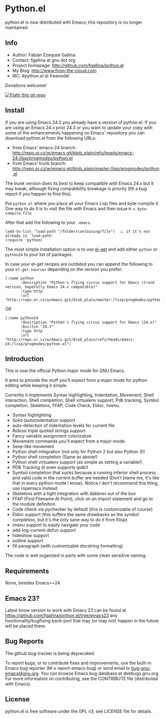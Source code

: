 # Python.el

python.el is now distributed with Emacs; this repository is no longer
maintained.

## Info

+ Author: Fabián Ezequiel Gallina
+ Contact: fgallina at gnu dot org
+ Project homepage: http://github.com/fgallina/python.el
+ My Blog: http://www.from-the-cloud.com
+ IRC: #python.el at freenode!

Donations welcome!

[![Flattr this git repo](http://api.flattr.com/button/flattr-badge-large.png)](https://flattr.com/submit/auto?user_id=fgallina&url=https://github.com/fgallina/python.el&title=python.el&language=en_GB&tags=github&category=software)

## Install

If you are using Emacs 24.3 you already have a version of
python.el. If you are using an Emacs 24.x prior 24.3 or you want to
update your copy with some of the enhancements happening on Emacs'
repository you can download python.el from the following URLs:

+ from Emacs' emacs-24 branch: <http://repo.or.cz/w/emacs.git/blob_plain/refs/heads/emacs-24:/lisp/progmodes/python.el>
+ from Emacs' trunk branch: <http://repo.or.cz/w/emacs.git/blob_plain/master:/lisp/progmodes/python.el>

The trunk version does its best to keep compatible with Emacs 24.x but
it may break, although fixing compatibility breakage is priority (fill
a bug report if you happen to find this).

Put `python.el` where you place all your Emacs Lisp files and
byte-compile it. One way to do it is to visit the file with Emacs and
then issue `M-x byte-compile-file`

After that add the following to your `.emacs`:

```emacs-lisp
(add-to-list 'load-path "/folder/containing/file")  ;; if it's not already in `load-path'
(require 'python)
```

The most simple installation option is to use
[el-get](https://github.com/dimitri/el-get) and add either `python` or
`python24` to your list of packages.

In case your el-get recipes are outdated you can append the following
to your `el-get-sources` depending on the version you prefer:

```emacs-lisp
(:name python
       :description "Python's flying circus support for Emacs (trunk version, hopefully Emacs 24.x compatible)"
       :type http
       :url "http://repo.or.cz/w/emacs.git/blob_plain/master:/lisp/progmodes/python.el")
```

OR

```emacs-lisp
(:name python24
       :description "Python's flying circus support for Emacs (24.x)"
       :builtin "24.3"
       :type http
       :url "http://repo.or.cz/w/emacs.git/blob_plain/refs/heads/emacs-24:/lisp/progmodes/python.el")
```

## Introduction

This is now the official Python major mode for GNU Emacs.

It aims to provide the stuff you'll expect from a major mode for
python editing while keeping it simple.

Currently it implements Syntax highlighting, Indentation, Movement,
Shell interaction, Shell completion, Shell virtualenv support, Pdb
tracking, Symbol completion, Skeletons, FFAP, Code Check, Eldoc,
Imenu.

+ Syntax highlighting
+ Solid (auto)indentation support
+ auto-detection of indentation levels for current file
+ Robust triple quoted strings support
+ Fancy variable assignment colorization
+ Movement commands you'll expect from a major-mode.
+ Sexp-like movement
+ Python shell integration (not only for Python 2 but also Python 3!)
+ Python shell completion (Same as above!)
+ Python shell virtualenv support (as simple as setting a variable!)
+ PDB Tracking (it even supports ipdb!)
+ Symbol completion that sucks because a running inferior shell
  process and valid code in the current buffer are needed (Don't blame
  me, it's like that in every python-mode I know). Notice I don't
  recommend this thing, use ropemacs instead
+ Skeletons with a tight integration with dabbrev out of the box
+ FFAP (Find Filename At Point), click on an import statement and go
  to the module definition.
+ Code check via pychecker by default (this is customizable of
  course)
+ Eldoc support (this suffers the same drawbacks as the symbol
  completion, but it's the only sane way to do it from Elisp)
+ imenu support to easily navigate your code
+ add-log-current-defun support
+ hideshow support
+ outline support
+ fill paragraph (with customizable docstring formatting)

The code is well organized in parts with some clean sensitive naming.

## Requirements

None, besides Emacs>=24.

## Emacs 23?

Latest know version to work with Emacs 23 can be found at
<https://github.com/fgallina/python.el/tree/emacs23> any
functionality/bugfixing back-port that may (or may not) happen in the
future will be placed there.

## Bug Reports

The github bug-tracker is being deprecated.

To report bugs, or to contribute fixes and improvements, use the
built-in Emacs bug reporter (M-x report-emacs-bug) or send email to
bug-gnu-emacs@gnu.org. You can browse Emacs bug database at
debbugs.gnu.org. For more information on contributing, see the
CONTRIBUTE file (distributed with Emacs).

## License

python.el is free software under the GPL v3, see LICENSE file for
details.
